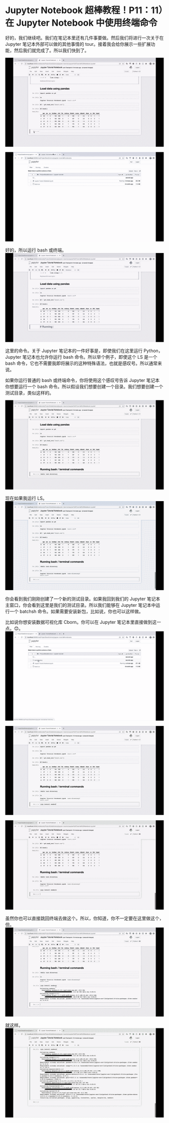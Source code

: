 # Jupyter Notebook 超棒教程！P11：11）在 Jupyter Notebook 中使用终端命令 

好的，我们继续吧。我们在笔记本里还有几件事要做。然后我们将进行一次关于在 Jupyter 笔记本外部可以做的其他事情的 tour。接着我会给你展示一些扩展功能，然后我们就完成了。所以我们快到了。

![](img/bf0b1fbde882381507b11138c74d9d67_1.png)

![](img/bf0b1fbde882381507b11138c74d9d67_2.png)

好的，所以运行 bash 或终端。![](img/bf0b1fbde882381507b11138c74d9d67_4.png)

这里的命令。关于 Jupyter 笔记本的一件好事是，即使我们在这里运行 Python，Jupyter 笔记本也允许你运行 bash 命令。所以举个例子，即使这个 LS 是一个 bash 命令，它也不需要我即将展示的这种特殊语法，也就是感叹号。所以通常来说。

如果你运行普通的 bash 或终端命令，你将使用这个感叹号告诉 Jupyter 笔记本你想要运行一个 bash 命令。所以假设我们想要创建一个目录。我们想要创建一个测试目录，类似这样的。

![](img/bf0b1fbde882381507b11138c74d9d67_6.png)

现在如果我运行 LS。![](img/bf0b1fbde882381507b11138c74d9d67_8.png)

你会看到我们刚刚创建了一个新的测试目录。如果我回到我们的 Jupyter 笔记本主窗口，你会看到这里是我们的测试目录。所以我们能够在 Jupyter 笔记本中运行一个 batchsh 命令。如果需要安装新包，比如说，你也可以这样做。

比如说你想安装数据可视化库 Cborn。你可以在 Jupyter 笔记本里直接做到这一点。😊。![](img/bf0b1fbde882381507b11138c74d9d67_10.png)

![](img/bf0b1fbde882381507b11138c74d9d67_11.png)

![](img/bf0b1fbde882381507b11138c74d9d67_12.png)

虽然你也可以直接跳回终端去做这个。所以，你知道，你不一定要在这里做这个，但。![](img/bf0b1fbde882381507b11138c74d9d67_14.png)

就这样。![](img/bf0b1fbde882381507b11138c74d9d67_16.png)

